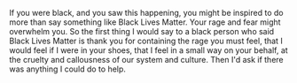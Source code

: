 If you were black, and you saw this happening, you might be inspired to do more than say something like Black Lives Matter. Your rage and fear might overwhelm you. So the first thing I would say to a black person who said Black Lives Matter is thank you for containing the rage you must feel, that I would feel if I were in your shoes, that I feel in a small way on your behalf, at the cruelty and callousness of our system and culture. Then I'd ask if there was anything I could do to help.
